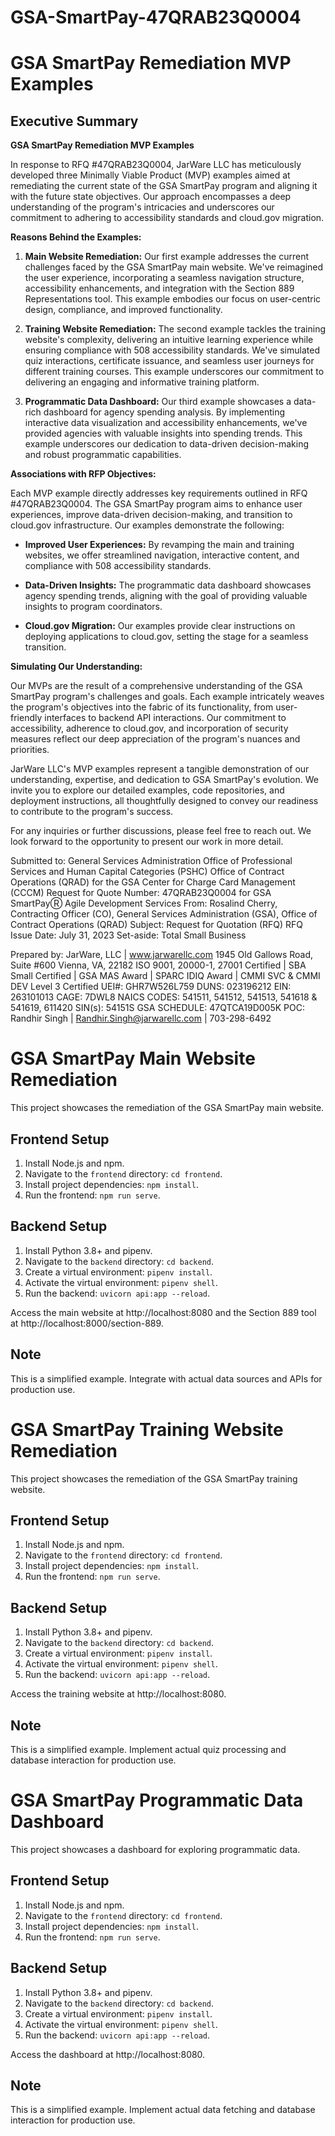 # GSA-SmartPay-47QRAB23Q0004
# GSA SmartPay Remediation MVP Examples

## Executive Summary

**GSA SmartPay Remediation MVP Examples**

In response to RFQ #47QRAB23Q0004, JarWare LLC has meticulously developed three Minimally Viable Product (MVP) examples aimed at remediating the current state of the GSA SmartPay program and aligning it with the future state objectives. Our approach encompasses a deep understanding of the program's intricacies and underscores our commitment to adhering to accessibility standards and cloud.gov migration.

**Reasons Behind the Examples:**

1. **Main Website Remediation:** Our first example addresses the current challenges faced by the GSA SmartPay main website. We've reimagined the user experience, incorporating a seamless navigation structure, accessibility enhancements, and integration with the Section 889 Representations tool. This example embodies our focus on user-centric design, compliance, and improved functionality.

2. **Training Website Remediation:** The second example tackles the training website's complexity, delivering an intuitive learning experience while ensuring compliance with 508 accessibility standards. We've simulated quiz interactions, certificate issuance, and seamless user journeys for different training courses. This example underscores our commitment to delivering an engaging and informative training platform.

3. **Programmatic Data Dashboard:** Our third example showcases a data-rich dashboard for agency spending analysis. By implementing interactive data visualization and accessibility enhancements, we've provided agencies with valuable insights into spending trends. This example underscores our dedication to data-driven decision-making and robust programmatic capabilities.

**Associations with RFP Objectives:**

Each MVP example directly addresses key requirements outlined in RFQ #47QRAB23Q0004. The GSA SmartPay program aims to enhance user experiences, improve data-driven decision-making, and transition to cloud.gov infrastructure. Our examples demonstrate the following:

- **Improved User Experiences:** By revamping the main and training websites, we offer streamlined navigation, interactive content, and compliance with 508 accessibility standards.

- **Data-Driven Insights:** The programmatic data dashboard showcases agency spending trends, aligning with the goal of providing valuable insights to program coordinators.

- **Cloud.gov Migration:** Our examples provide clear instructions on deploying applications to cloud.gov, setting the stage for a seamless transition.

**Simulating Our Understanding:**

Our MVPs are the result of a comprehensive understanding of the GSA SmartPay program's challenges and goals. Each example intricately weaves the program's objectives into the fabric of its functionality, from user-friendly interfaces to backend API interactions. Our commitment to accessibility, adherence to cloud.gov, and incorporation of security measures reflect our deep appreciation of the program's nuances and priorities.

JarWare LLC's MVP examples represent a tangible demonstration of our understanding, expertise, and dedication to GSA SmartPay's evolution. We invite you to explore our detailed examples, code repositories, and deployment instructions, all thoughtfully designed to convey our readiness to contribute to the program's success.

For any inquiries or further discussions, please feel free to reach out. We look forward to the opportunity to present our work in more detail.

Submitted to:
General Services Administration
Office of Professional Services and Human Capital Categories (PSHC)
Office of Contract Operations (QRAD)
for the
GSA Center for Charge Card Management (CCCM)
Request for Quote
Number: 47QRAB23Q0004
for
GSA SmartPayⓇ Agile Development
Services
From: Rosalind Cherry, Contracting Officer (CO), General Services
Administration (GSA), Office of Contract Operations (QRAD)
Subject: Request for Quotation (RFQ)
RFQ Issue Date: July 31, 2023
Set-aside: Total Small Business

Prepared by:
JarWare, LLC | www.jarwarellc.com
1945 Old Gallows Road, Suite #600
Vienna, VA, 22182
ISO 9001, 20000-1, 27001 Certified | SBA Small Certified | GSA MAS Award | SPARC IDIQ Award | CMMI SVC & CMMI DEV Level 3 Certified
UEI#: GHR7W526L759
DUNS: 023196212
EIN: 263101013
CAGE: 7DWL8
NAICS CODES: 541511, 541512, 541513, 541618 & 541619, 611420
SIN(s): 54151S
GSA SCHEDULE: 47QTCA19D005K
POC: Randhir Singh | Randhir.Singh@jarwarellc.com | 703-298-6492

# GSA SmartPay Main Website Remediation

This project showcases the remediation of the GSA SmartPay main website.

## Frontend Setup
1. Install Node.js and npm.
2. Navigate to the `frontend` directory: `cd frontend`.
3. Install project dependencies: `npm install`.
4. Run the frontend: `npm run serve`.

## Backend Setup
1. Install Python 3.8+ and pipenv.
2. Navigate to the `backend` directory: `cd backend`.
3. Create a virtual environment: `pipenv install`.
4. Activate the virtual environment: `pipenv shell`.
5. Run the backend: `uvicorn api:app --reload`.

Access the main website at http://localhost:8080 and the Section 889 tool at http://localhost:8000/section-889.

## Note
This is a simplified example. Integrate with actual data sources and APIs for production use.

# GSA SmartPay Training Website Remediation

This project showcases the remediation of the GSA SmartPay training website.

## Frontend Setup
1. Install Node.js and npm.
2. Navigate to the `frontend` directory: `cd frontend`.
3. Install project dependencies: `npm install`.
4. Run the frontend: `npm run serve`.

## Backend Setup
1. Install Python 3.8+ and pipenv.
2. Navigate to the `backend` directory: `cd backend`.
3. Create a virtual environment: `pipenv install`.
4. Activate the virtual environment: `pipenv shell`.
5. Run the backend: `uvicorn api:app --reload`.

Access the training website at http://localhost:8080.

## Note
This is a simplified example. Implement actual quiz processing and database interaction for production use.

# GSA SmartPay Programmatic Data Dashboard

This project showcases a dashboard for exploring programmatic data.

## Frontend Setup
1. Install Node.js and npm.
2. Navigate to the `frontend` directory: `cd frontend`.
3. Install project dependencies: `npm install`.
4. Run the frontend: `npm run serve`.

## Backend Setup
1. Install Python 3.8+ and pipenv.
2. Navigate to the `backend` directory: `cd backend`.
3. Create a virtual environment: `pipenv install`.
4. Activate the virtual environment: `pipenv shell`.
5. Run the backend: `uvicorn api:app --reload`.

Access the dashboard at http://localhost:8080.

## Note
This is a simplified example. Implement actual data fetching and database interaction for production use.

